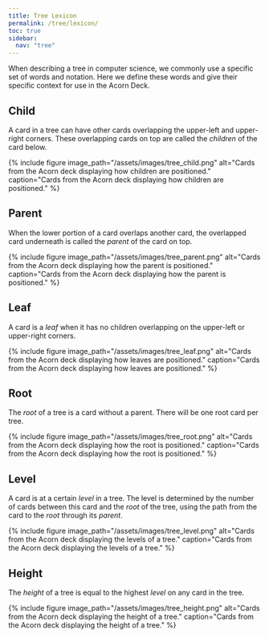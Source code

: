 ```yaml
---
title: Tree Lexicon
permalink: /tree/lexicon/
toc: true
sidebar:
  nav: "tree"
---
```


When describing a tree in computer science, we commonly use a specific
set of words and notation. Here we define these words and give their
specific context for use in the Acorn Deck.

## Child

A card in a tree can have other cards overlapping the upper-left and upper-right
corners. These overlapping cards on top are called the *children* of the card below.

{% include figure image_path="/assets/images/tree_child.png" alt="Cards from the Acorn deck displaying how children are positioned." caption="Cards from the Acorn deck displaying how children are positioned." %}

## Parent

When the lower portion of a card overlaps another card, the overlapped card
underneath is called the *parent* of the card on top.

{% include figure image_path="/assets/images/tree_parent.png" alt="Cards from the Acorn deck displaying how the parent is positioned." caption="Cards from the Acorn deck displaying how the parent is positioned." %}

## Leaf

A card is a *leaf* when it has no children overlapping on the upper-left or
upper-right corners.

{% include figure image_path="/assets/images/tree_leaf.png" alt="Cards from the Acorn deck displaying how leaves are positioned." caption="Cards from the Acorn deck displaying how leaves are positioned." %}

## Root

The *root* of a tree is a card without a parent. There will be one root
card per tree.

{% include figure image_path="/assets/images/tree_root.png" alt="Cards from the Acorn deck displaying how the root is positioned." caption="Cards from the Acorn deck displaying how the root is positioned." %}

## Level

A card is at a certain *level* in a tree. The level is determined by the number of cards
between this card and the *root* of the tree, using the path from the card to the *root*
through its *parent*.

{% include figure image_path="/assets/images/tree_level.png" alt="Cards from the Acorn deck displaying the levels of a tree." caption="Cards from the Acorn deck displaying the levels of a tree." %}

## Height

The *height* of a tree is equal to the highest *level* on any card in the tree.

{% include figure image_path="/assets/images/tree_height.png" alt="Cards from the Acorn deck displaying the height of a tree." caption="Cards from the Acorn deck displaying the height of a tree." %}
